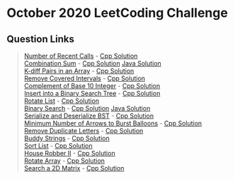 # October 2020 LeetCoding Challenge

## Question Links
> [Number of Recent Calls](https://leetcode.com/explore/featured/card/october-leetcoding-challenge/559/week-1-october-1st-october-7th/3480/) - [Cpp Solution](./01.%20Number%20of%20Recent%20Calls.cpp)     
> [Combination Sum](https://leetcode.com/explore/featured/card/october-leetcoding-challenge/559/week-1-october-1st-october-7th/3481/) - [Cpp Solution](./02.%20Combination%20Sum.cpp)  [Java Solution](./02.%20Combination%20Sum.java)       
> [K-diff Pairs in an Array](https://leetcode.com/explore/featured/card/october-leetcoding-challenge/559/week-1-october-1st-october-7th/3482/) - [Cpp Solution](./03.%20K-diff%20Pairs%20in%20an%20Array.cpp)     
> [Remove Covered Intervals](https://leetcode.com/explore/featured/card/october-leetcoding-challenge/559/week-1-october-1st-october-7th/3483/) - [Cpp Solution](./04.%20Remove%20Covered%20Intervals.cpp)     
> [Complement of Base 10 Integer](https://leetcode.com/explore/featured/card/october-leetcoding-challenge/559/week-1-october-1st-october-7th/3484/) - [Cpp Solution](./05.%20Complement%20of%20Base%2010%20Integer.cpp)     
> [Insert into a Binary Search Tree](https://leetcode.com/explore/featured/card/october-leetcoding-challenge/559/week-1-october-1st-october-7th/3485/) - [Cpp Solution](./06.%20Insert%20into%20a%20Binary%20Search%20Tree.cpp)     
> [Rotate List](https://leetcode.com/explore/featured/card/october-leetcoding-challenge/559/week-1-october-1st-october-7th/3486/) - [Cpp Solution](./07.%20Rotate%20List.cpp)     
> [Binary Search](https://leetcode.com/explore/challenge/card/october-leetcoding-challenge/560/week-2-october-8th-october-14th/3488/) - [Cpp Solution](./08.%20Binary%20Search.cpp)  [Java Solution](./08.%20Binary%20Search.java)    
> [Serialize and Deserialize BST](https://leetcode.com/explore/challenge/card/october-leetcoding-challenge/560/week-2-october-8th-october-14th/3489/) - [Cpp Solution](./09.%20Serialize%20and%20Deserialize%20BST.cpp)    
> [Minimum Number of Arrows to Burst Balloons](https://leetcode.com/explore/challenge/card/october-leetcoding-challenge/560/week-2-october-8th-october-14th/3490/) - [Cpp Solution](./10.%20Minimum%20Number%20of%20Arrows%20to%20Burst%20Balloons.cpp)      
> [Remove Duplicate Letters](https://leetcode.com/explore/challenge/card/october-leetcoding-challenge/560/week-2-october-8th-october-14th/3491/) - [Cpp Solution](./11.%20Remove%20Duplicate%20Letters.cpp)    
> [Buddy Strings](https://leetcode.com/explore/challenge/card/october-leetcoding-challenge/560/week-2-october-8th-october-14th/3492/) - [Cpp Solution](./12.%20Buddy%20Strings.cpp)     
> [Sort List](https://leetcode.com/explore/challenge/card/october-leetcoding-challenge/560/week-2-october-8th-october-14th/3493/) - [Cpp Solution](./13.%20Sort%20List.cpp)     
> [House Robber II](https://leetcode.com/explore/challenge/card/october-leetcoding-challenge/560/week-2-october-8th-october-14th/3494/) - [Cpp Solution](./14.%20House%20Robber%20II.cpp)     
> [Rotate Array](https://leetcode.com/explore/challenge/card/october-leetcoding-challenge/561/week-3-october-15th-october-21st/3496/) - [Cpp Solution](./15.%20Rotate%20Array.cpp)     
> [Search a 2D Matrix](https://leetcode.com/explore/challenge/card/october-leetcoding-challenge/561/week-3-october-15th-october-21st/3497/) - [Cpp Solution](./16.%20Search%20a%202D%20Matrix.cpp)     




<!-- 

> []() - [Solution]()     
> []() - [Solution]()     
> []() - [Solution]()     
> []() - [Solution]()     
> []() - [Solution]()     

 -->
